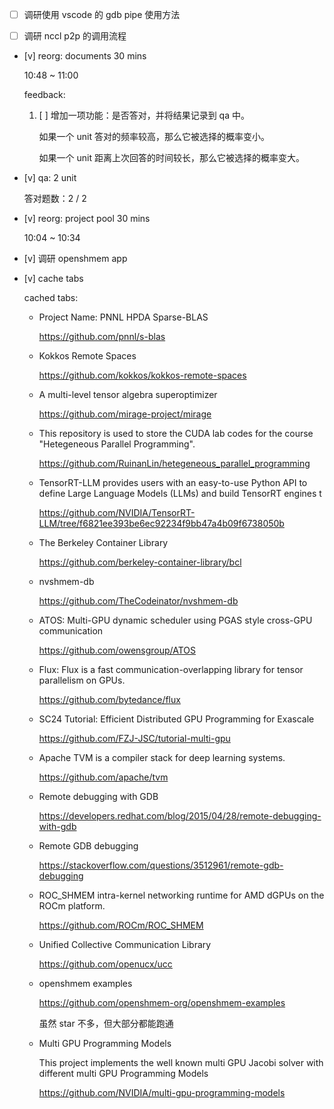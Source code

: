 * [ ] 调研使用 vscode 的 gdb pipe 使用方法

* [ ] 调研 nccl p2p 的调用流程

* [v] reorg: documents 30 mins

    10:48 ~ 11:00

    feedback:

    1. [ ] 增加一项功能：是否答对，并将结果记录到 qa 中。

        如果一个 unit 答对的频率较高，那么它被选择的概率变小。

        如果一个 unit 距离上次回答的时间较长，那么它被选择的概率变大。

* [v] qa: 2 unit

    答对题数：2 / 2

* [v] reorg: project pool 30 mins

    10:04 ~ 10:34

* [v] 调研 openshmem app

* [v] cache tabs

    cached tabs:

    * Project Name: PNNL HPDA Sparse-BLAS

        <https://github.com/pnnl/s-blas>

    * Kokkos Remote Spaces

        <https://github.com/kokkos/kokkos-remote-spaces>

    * A multi-level tensor algebra superoptimizer 

        <https://github.com/mirage-project/mirage>

    * This repository is used to store the CUDA lab codes for the course "Hetegeneous Parallel Programming". 

        <https://github.com/RuinanLin/hetegeneous_parallel_programming>

    * TensorRT-LLM provides users with an easy-to-use Python API to define Large Language Models (LLMs) and build TensorRT engines t

        <https://github.com/NVIDIA/TensorRT-LLM/tree/f6821ee393be6ec92234f9bb47a4b09f6738050b>

    * The Berkeley Container Library 

        <https://github.com/berkeley-container-library/bcl>

    * nvshmem-db

        <https://github.com/TheCodeinator/nvshmem-db>

    * ATOS: Multi-GPU dynamic scheduler using PGAS style cross-GPU communication 

        <https://github.com/owensgroup/ATOS>

    * Flux: Flux is a fast communication-overlapping library for tensor parallelism on GPUs.

        <https://github.com/bytedance/flux>

    * SC24 Tutorial: Efficient Distributed GPU Programming for Exascale

        <https://github.com/FZJ-JSC/tutorial-multi-gpu>

    * Apache TVM is a compiler stack for deep learning systems. 

        <https://github.com/apache/tvm>

    * Remote debugging with GDB

        <https://developers.redhat.com/blog/2015/04/28/remote-debugging-with-gdb>

    * Remote GDB debugging

        <https://stackoverflow.com/questions/3512961/remote-gdb-debugging>

    * ROC_SHMEM intra-kernel networking runtime for AMD dGPUs on the ROCm platform. 

        <https://github.com/ROCm/ROC_SHMEM>

    * Unified Collective Communication Library 

        <https://github.com/openucx/ucc>

    * openshmem examples

        <https://github.com/openshmem-org/openshmem-examples>

        虽然 star 不多，但大部分都能跑通

    * Multi GPU Programming Models

        This project implements the well known multi GPU Jacobi solver with different multi GPU Programming Models

        <https://github.com/NVIDIA/multi-gpu-programming-models>
